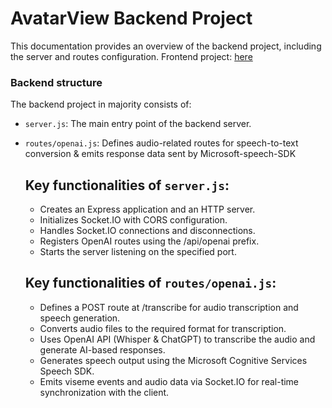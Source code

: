 #  AvatarView Backend Project
This documentation provides an overview of the backend project, including the server and routes configuration. 
Frontend project: <a href="https://github.com/3bdrahman/avatarGPT">here</a>

### Backend structure
The backend project in majority consists of:
- `server.js`: The main entry point of the backend server.
- `routes/openai.js`: Defines audio-related routes for speech-to-text conversion & emits response data sent by Microsoft-speech-SDK

  ## Key functionalities of `server.js`:
  - Creates an Express application and  an HTTP server.
  - Initializes Socket.IO with CORS configuration.
  - Handles Socket.IO connections and disconnections.
  - Registers OpenAI routes using the /api/openai prefix.
  - Starts the server listening on the specified port.

  ## Key functionalities of `routes/openai.js`:
  - Defines a POST route at /transcribe for audio transcription and speech generation.
  - Converts audio files to the required format for transcription.
  - Uses OpenAI API (Whisper & ChatGPT) to transcribe the audio and generate AI-based responses.
  - Generates speech output using the Microsoft Cognitive Services Speech SDK.
  - Emits viseme events and audio data via Socket.IO for real-time synchronization with the client.

